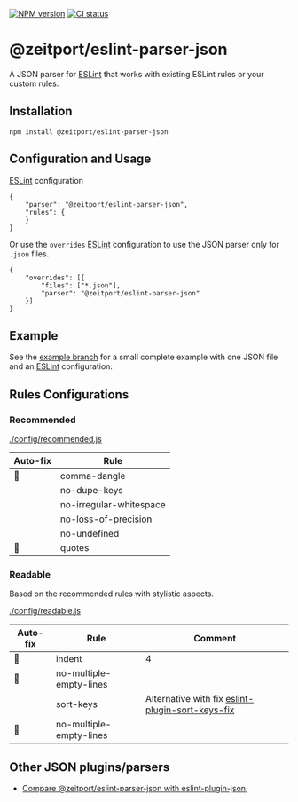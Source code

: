 [![NPM version](https://img.shields.io/npm/v/@zeitport/eslint-parser-json.svg)](https://img.shields.io/npm/v/@zeitport/eslint-parser-json)
[![CI status](https://github.com/zeitport/eslint-parser-json/workflows/CI/badge.svg?branch=master&event=push)](https://github.com/zeitport/eslint-parser-json/actions?query=workflow%3ACI)

# @zeitport/eslint-parser-json

A JSON parser for [ESLint] that works with existing ESLint rules or your custom rules.

## Installation

```
npm install @zeitport/eslint-parser-json
```

## Configuration and Usage

[ESLint] configuration
```
{
    "parser": "@zeitport/eslint-parser-json",
    "rules": {
    }
}
```

Or use the `overrides` [ESLint] configuration to use the JSON parser only for `.json` files.

```
{
    "overrides": [{
        "files": ["*.json"],
        "parser": "@zeitport/eslint-parser-json"
    }]
}
```

## Example
See the [example branch] for a small complete example with one JSON file and an [ESLint] configuration.

## Rules Configurations

### Recommended
[./config/recommended.js](./config/recommended.js)

| Auto-fix | Rule                   |
|----------|------------------------|
|🔧| comma-dangle              |
| | no-dupe-keys              |
| | no-irregular-whitespace   |
| | no-loss-of-precision      |
| | no-undefined              |
|🔧| quotes                   |

### Readable
Based on the recommended rules with stylistic aspects.

[./config/readable.js](./config/readable.js)

| Auto-fix | Rule                   | Comment |
|----------|------------------------|---------------------|
|🔧| indent | 4 |
|🔧| no-multiple-empty-lines | |
| | sort-keys |Alternative with fix [eslint-plugin-sort-keys-fix] |
|🔧| no-multiple-empty-lines | |

## Other JSON plugins/parsers

- [Compare @zeitport/eslint-parser-json with eslint-plugin-json](docs/compare-eslint-plugin-json.md);

[ESLint]: https://eslint.org/
[custom parser]: https://eslint.org/docs/developer-guide/working-with-custom-parsers
[eslint-plugin-json]: https://github.com/azeemba/eslint-plugin-json
[eslint-plugin-jsonc]: https://github.com/ota-meshi/eslint-plugin-jsonc
[eslint-plugin-sort-keys-fix]: https://github.com/leo-buneev/eslint-plugin-sort-keys-fix
[example branch]: https://github.com/zeitport/eslint-parser-json/tree/example
